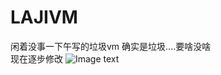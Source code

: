 # LAJIVM
闲着没事一下午写的垃圾vm
确实是垃圾....要啥没啥
<br>现在逐步修改
![Image text](https://github.com/asmjmp0/LAJIVM/blob/master/1.png?raw=true)
